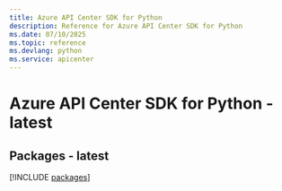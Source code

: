 ```yaml
---
title: Azure API Center SDK for Python
description: Reference for Azure API Center SDK for Python
ms.date: 07/10/2025
ms.topic: reference
ms.devlang: python
ms.service: apicenter
---
```

# Azure API Center SDK for Python - latest
## Packages - latest
[!INCLUDE [packages](api-center-index.md)]